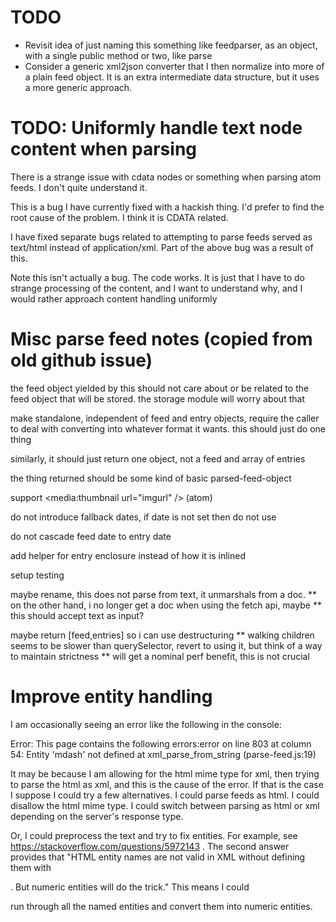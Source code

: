 
# TODO

* Revisit idea of just naming this something like feedparser, as an object,
with a single public method or two, like parse
* Consider a generic xml2json converter that I then normalize into more of a
plain feed object. It is an extra intermediate data structure, but it uses a
more generic approach.

# TODO: Uniformly handle text node content when parsing

There is a strange issue with cdata nodes or something when parsing atom feeds.
I don't quite understand it.

This is a bug I have currently fixed with a hackish thing. I'd prefer to find
the root cause of the problem. I think it is CDATA related.

I have fixed separate bugs related to attempting to parse feeds served as
text/html instead of application/xml. Part of the above bug was a result of this.

Note this isn't actually a bug. The code works. It is just that I have to do
strange processing of the content, and I want to understand why, and I would
rather approach content handling uniformly

# Misc parse feed notes (copied from old github issue)

the feed object yielded by this should not care about or be related to the
feed object that will be stored. the storage module will worry about that

make standalone, independent of feed and entry objects, require the
caller to deal with converting into whatever format it wants. this should just
do one thing

similarly, it should just return one object, not a feed and array of entries

the thing returned should be some kind of basic parsed-feed-object

support <media:thumbnail url="imgurl" /> (atom)

do not introduce fallback dates, if date is not set then do not use

do not cascade feed date to entry date

add helper for entry enclosure instead of how it is inlined

setup testing

maybe rename, this does not parse from text, it unmarshals from a doc.
** on the other hand, i no longer get a doc when using the fetch api, maybe
** this should accept text as input?

maybe return [feed,entries] so i can use destructuring
** walking children seems to be slower than querySelector, revert to using it,
but think of a way to maintain strictness
** will get a nominal perf benefit, this is not crucial

# Improve entity handling

I am occasionally seeing an error like the following in the console:

Error: This page contains the following errors:error on line 803 at column 54:
Entity 'mdash' not defined at xml_parse_from_string (parse-feed.js:19)


It may be because I am allowing for the html mime type for xml, then trying to
parse the html as xml, and this is the cause of the error. If that is the case
I suppose I could try a few alternatives. I could parse feeds as html. I could
disallow the html mime type. I could switch between parsing as html or xml
depending on the server's response type.

Or, I could preprocess the text and try to fix entities. For example, see https://stackoverflow.com/questions/5972143 . The second answer provides that
"HTML entity names are not valid in XML without defining them with
<!ENTITY name ...>. But numeric entities will do the trick." This means I could
run through all the named entities and convert them into numeric entities.
